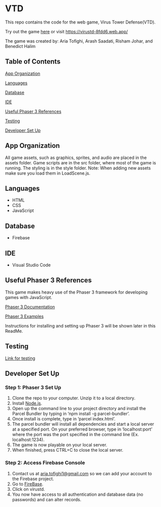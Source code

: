 # VTD
This repo contains the code for the web game, Virus Tower Defense(VTD).

Try out the game [here](https://virustd-8fdd6.web.app/) or visit https://virustd-8fdd6.web.app/

The game was created by: Aria Tofighi, Arash Saadati, Risham Johar, and Benedict Halim

## Table of Contents
[App Organization](#app-organization)

[Languages](#languages)

[Database](#database)

[IDE](#ide)

[Useful Phaser 3 References](#useful-phaser-3-references)

[Testing](#testing)

[Developer Set Up](#developer-set-up)

## App Organization
All game assets, such as graphics, sprites, and audio are placed in the assets folder. Game scripts are in the src folder, where most of the game is running. The styling is in the style folder.
Note: When adding new assets make sure you load them in LoadScene.js.

## Languages
- HTML
- CSS
- JavaScript

## Database
- Firebase

## IDE
- Visual Studio Code

## Useful Phaser 3 References
This game makes heavy use of the Phaser 3 framework for developing games with JavaScript. 

[Phaser 3 Documentation](https://photonstorm.github.io/phaser3-docs/)

[Phaser 3 Examples](https://phaser.io/examples)

Instructions for installing and setting up Phaser 3 will be shown later in this ReadMe.

## Testing
[Link for testing](https://docs.google.com/spreadsheets/d/1NfdKi5wn2WfzfoM7Qvr7vsorEk-WN5nNjkvlAoS7Lok/edit#gid=394496370)

## Developer Set Up
### Step 1: Phaser 3 Set Up
1. Clone the repo to your computer. Unzip it to a local directory.
2. Install [Node.js](https://nodejs.org/en/).
3. Open up the command line to your project directory and install the Parcel Bundler by typing in ‘npm install -g parcel-bundler’. 
4. Once install is complete, type in ‘parcel index.html’. 
5. The parcel bundler will install all dependencies and start a local server at a specified port. On your preferred browser, type in ‘localhost:port’ where the port was the port specified in the command line (Ex. localhost:1234).
6. The game is now playable on your local server.
7. When finished, press CTRL+C to close the local server.
### Step 2: Access Firebase Console
1. Contact us at aria.tofighi1@gmail.com so we can add your account to the Firebase project.
2. Go to [FireBase](https://console.firebase.google.com/).
3. Click on virustd.
4. You now have access to all authentication and database data (no passwords) and can alter records.
